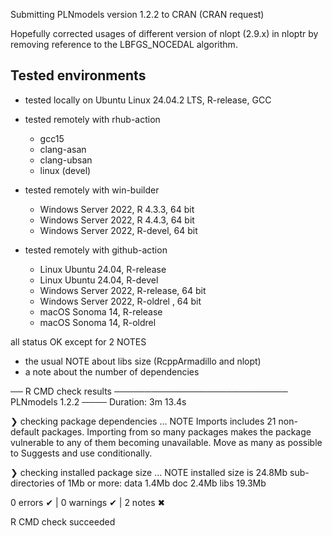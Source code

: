 
Submitting PLNmodels version 1.2.2 to CRAN (CRAN request)

Hopefully corrected usages of different version of nlopt (2.9.x) in nloptr by 
removing reference to the LBFGS_NOCEDAL algorithm.

## Tested environments

* tested locally on Ubuntu Linux 24.04.2 LTS, R-release, GCC

* tested remotely with rhub-action
  - gcc15
  - clang-asan
  - clang-ubsan
  - linux (devel)
  
* tested remotely with win-builder 
  - Windows Server 2022, R 4.3.3, 64 bit
  - Windows Server 2022, R 4.4.3, 64 bit
  - Windows Server 2022, R-devel, 64 bit

* tested remotely with github-action
  - Linux Ubuntu 24.04, R-release
  - Linux Ubuntu 24.04, R-devel 
  - Windows Server 2022, R-release, 64 bit
  - Windows Server 2022, R-oldrel , 64 bit
  - macOS Sonoma 14, R-release 
  - macOS Sonoma 14, R-oldrel 

all status OK except for 2 NOTES

* the usual NOTE about libs size (RcppArmadillo and nlopt)
* a note about the number of dependencies

── R CMD check results ──────────────────────────── PLNmodels 1.2.2 ────
Duration: 3m 13.4s

❯ checking package dependencies ... NOTE
  Imports includes 21 non-default packages.
  Importing from so many packages makes the package vulnerable to any of
  them becoming unavailable.  Move as many as possible to Suggests and
  use conditionally.

❯ checking installed package size ... NOTE
    installed size is 24.8Mb
    sub-directories of 1Mb or more:
      data   1.4Mb
      doc    2.4Mb
      libs  19.3Mb

0 errors ✔ | 0 warnings ✔ | 2 notes ✖

R CMD check succeeded
